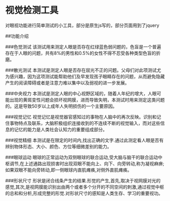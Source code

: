 # 视觉检测工具

对眼视功能进行简单测试的小工具，部分是原生js写的，部分页面用到了jquery

##功能介绍

###色觉测试
该测试用来测定人眼是否存在红绿蓝色弱问题的，色盲是一个普遍存在于人眼的问题，共有8%的男性和0.5%的女性不得不忍受各种类型色盲的折磨。

###散光测试
本测试是测定人眼是否存在屈光不正的问题。父母们对此项测试尤为感兴趣，因为这项测试能帮助他们及早发现孩子眼睛存在的问题，从而避免隐藏产生的阅读障碍或者是注意力难以集中以及弱视的进一步发展。

###中央视力
本测试是测定人眼的中心视野区域的，随着人年纪的增大，人眼可能出现的黄斑变性问题会损坏视网膜，进而导致失明，本测试时用来测定这类问题的。这是导致50岁以上成年人失明损伤的一个主要原因。

###视觉记忆
视觉记忆是视觉器官感知过的事物在人脑中的再次反映。识别和记住事物特点及联系，大脑积极组织连接收到的不连续不断的视觉输入，而对这些信息的记忆的能力是人类社会认知力的重要组成部分。

###视觉精细
本测试是在限定的时间内,找出正确的文字.通过此测定看人眼是否有辨别物体形态、大小、颜色、方位等细微差别的能力。

###眼球运动
眼球的正常运动为双侧眼球的联合运动,受大脑与脑干的联合运动中枢调节,在上述通路出现损害时出现双眼不能向上、向下、向旁转动,称为凝视麻痹;如果双眼不能向旁转动,即一侧眼球内直肌瘫痪,对侧外直肌瘫痪。

###形状尺寸
形状是闭合线条产生的结果.形觉的产生,首先,取决于视网膜对光的感觉,其次,是视网膜能识别出由两个或者多个分开的不同空间的刺激,通过视觉中枢的总和和分析,形成完整的形觉.对形状尺寸的感知是人类生存、学习的重要视功。
